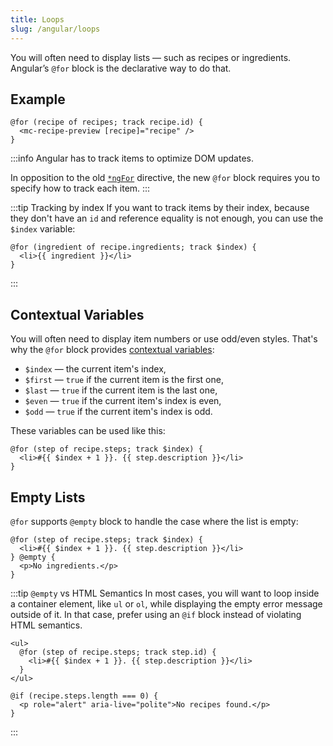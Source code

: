 ```yaml
---
title: Loops
slug: /angular/loops
---
```


You will often need to display lists — such as recipes or ingredients. Angular’s `@for` block is the declarative way to do that.

## Example

```
@for (recipe of recipes; track recipe.id) {
  <mc-recipe-preview [recipe]="recipe" />
}
```

:::info
Angular has to track items to optimize DOM updates.

In opposition to the old [`*ngFor`](https://angular.dev/api/common/NgFor) directive, the new `@for` block requires you to specify how to track each item.
:::

:::tip Tracking by index
If you want to track items by their index, because they don't have an `id` and reference equality is not enough, you can use the `$index` variable:

```
@for (ingredient of recipe.ingredients; track $index) {
  <li>{{ ingredient }}</li>
}
```

:::

## Contextual Variables

You will often need to display item numbers or use odd/even styles. That's why the `@for` block provides [contextual variables](https://angular.dev/api/core/@for#index-and-other-contextual-variables):

- `$index` — the current item's index,
- `$first` — `true` if the current item is the first one,
- `$last` — `true` if the current item is the last one,
- `$even` — `true` if the current item's index is even,
- `$odd` — `true` if the current item's index is odd.

These variables can be used like this:

```
@for (step of recipe.steps; track $index) {
  <li>#{{ $index + 1 }}. {{ step.description }}</li>
}
```

## Empty Lists

`@for` supports `@empty` block to handle the case where the list is empty:

```
@for (step of recipe.steps; track $index) {
  <li>#{{ $index + 1 }}. {{ step.description }}</li>
} @empty {
  <p>No ingredients.</p>
}
```

:::tip `@empty` vs HTML Semantics
In most cases, you will want to loop inside a container element, like `ul` or `ol`, while displaying the empty error message outside of it. In that case, prefer using an `@if` block instead of violating HTML semantics.

```
<ul>
  @for (step of recipe.steps; track step.id) {
    <li>#{{ $index + 1 }}. {{ step.description }}</li>
  }
</ul>

@if (recipe.steps.length === 0) {
  <p role="alert" aria-live="polite">No recipes found.</p>
}
```

:::

<!-- Empty States

You can handle the case where the list is empty using @empty:

@for (meal of mealPlan; track meal.id) {
<mc-meal-card [meal]="meal" />
} @empty {

  <p>Your meal planner is empty. Add a recipe to get started.</p>
} -->
